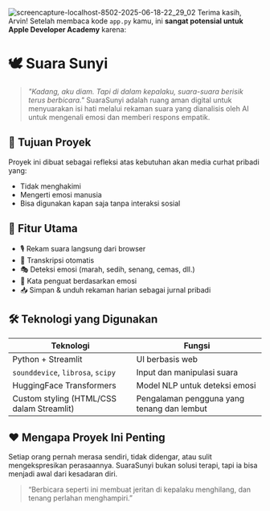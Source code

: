 ![screencapture-localhost-8502-2025-06-18-22_29_02](https://github.com/user-attachments/assets/85608a25-d366-49b3-86f6-89377a34a0c6)
Terima kasih, Arvin! Setelah membaca kode `app.py` kamu, ini **sangat potensial untuk Apple Developer Academy** karena:

# 🕊️ Suara Sunyi

> *"Kadang, aku diam. Tapi di dalam kepalaku, suara-suara berisik terus berbicara."*
> SuaraSunyi adalah ruang aman digital untuk menyuarakan isi hati melalui rekaman suara yang dianalisis oleh AI untuk mengenali emosi dan memberi respons empatik.

## 🎯 Tujuan Proyek

Proyek ini dibuat sebagai refleksi atas kebutuhan akan media curhat pribadi yang:

* Tidak menghakimi
* Mengerti emosi manusia
* Bisa digunakan kapan saja tanpa interaksi sosial

## 🧠 Fitur Utama

* 🎙️ Rekam suara langsung dari browser
* 📝 Transkripsi otomatis
* 🎭 Deteksi emosi (marah, sedih, senang, cemas, dll.)
* 💬 Kata penguat berdasarkan emosi
* 📥 Simpan & unduh rekaman harian sebagai jurnal pribadi

## 🛠️ Teknologi yang Digunakan

| Teknologi                                 | Fungsi                                     |
| ----------------------------------------- | ------------------------------------------ |
| Python + Streamlit                        | UI berbasis web                            |
| `sounddevice`, `librosa`, `scipy`         | Input dan manipulasi suara                 |
| HuggingFace Transformers                  | Model NLP untuk deteksi emosi              |
| Custom styling (HTML/CSS dalam Streamlit) | Pengalaman pengguna yang tenang dan lembut |


## ❤️ Mengapa Proyek Ini Penting

Setiap orang pernah merasa sendiri, tidak didengar, atau sulit mengekspresikan perasaannya. SuaraSunyi bukan solusi terapi, tapi ia bisa menjadi awal dari kesadaran diri.

> “Berbicara seperti ini membuat jeritan di kepalaku menghilang, dan tenang perlahan menghampiri.”
